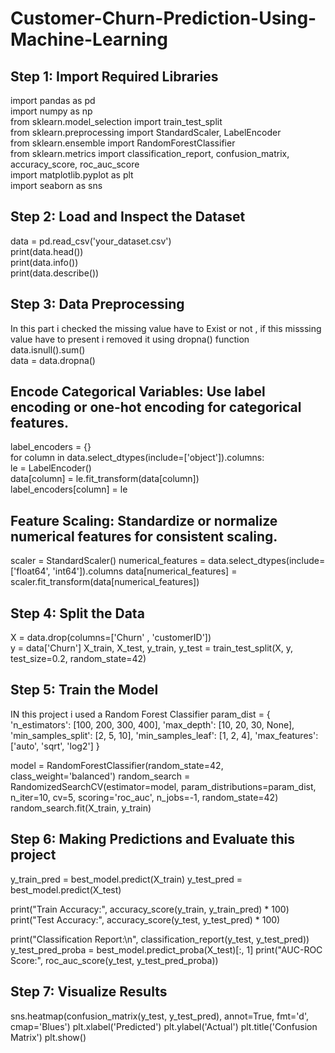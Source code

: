 # Customer-Churn-Prediction-Using-Machine-Learning
## Step 1: Import Required Libraries
import pandas as pd <br>
import numpy as np<br>
from sklearn.model_selection import train_test_split<br>
from sklearn.preprocessing import StandardScaler, LabelEncoder<br>
from sklearn.ensemble import RandomForestClassifier<br>
from sklearn.metrics import classification_report, confusion_matrix, accuracy_score, roc_auc_score<br>
import matplotlib.pyplot as plt<br>
import seaborn as sns<br>
## Step 2: Load and Inspect the Dataset
data = pd.read_csv('your_dataset.csv')<br>
print(data.head())<br>
print(data.info())<br>
print(data.describe())<br>
## Step 3: Data Preprocessing
In this part i checked the missing value have to Exist or not , if this misssing value have to present i removed it using dropna() function <br>
data.isnull().sum() <br>
data = data.dropna() <br>
## Encode Categorical Variables: Use label encoding or one-hot encoding for categorical features.
label_encoders = {}<br>
for column in data.select_dtypes(include=['object']).columns:<br>
    le = LabelEncoder()<br>
    data[column] = le.fit_transform(data[column])<br>
    label_encoders[column] = le<br>

## Feature Scaling: Standardize or normalize numerical features for consistent scaling.
scaler = StandardScaler() 
numerical_features = data.select_dtypes(include=['float64', 'int64']).columns
data[numerical_features] = scaler.fit_transform(data[numerical_features])

## Step 4: Split the Data
X = data.drop(columns=['Churn' , 'customerID'])  
y = data['Churn']
X_train, X_test, y_train, y_test = train_test_split(X, y, test_size=0.2, random_state=42)
## Step 5: Train the Model
IN this project i  used a Random Forest Classifier
param_dist = {
    'n_estimators': [100, 200, 300, 400],
    'max_depth': [10, 20, 30, None],
    'min_samples_split': [2, 5, 10],
    'min_samples_leaf': [1, 2, 4],
    'max_features': ['auto', 'sqrt', 'log2']
}

model = RandomForestClassifier(random_state=42, class_weight='balanced')
random_search = RandomizedSearchCV(estimator=model, param_distributions=param_dist, n_iter=10, cv=5, scoring='roc_auc', n_jobs=-1, random_state=42)
random_search.fit(X_train, y_train)

## Step 6: Making  Predictions and Evaluate this project 
y_train_pred = best_model.predict(X_train)
y_test_pred = best_model.predict(X_test)


print("Train Accuracy:", accuracy_score(y_train, y_train_pred) * 100)
print("Test Accuracy:", accuracy_score(y_test, y_test_pred) * 100)


print("Classification Report:\n", classification_report(y_test, y_test_pred))
y_test_pred_proba = best_model.predict_proba(X_test)[:, 1]
print("AUC-ROC Score:", roc_auc_score(y_test, y_test_pred_proba))
## Step 7: Visualize Results
sns.heatmap(confusion_matrix(y_test, y_test_pred), annot=True, fmt='d', cmap='Blues')
plt.xlabel('Predicted')
plt.ylabel('Actual')
plt.title('Confusion Matrix')
plt.show()


